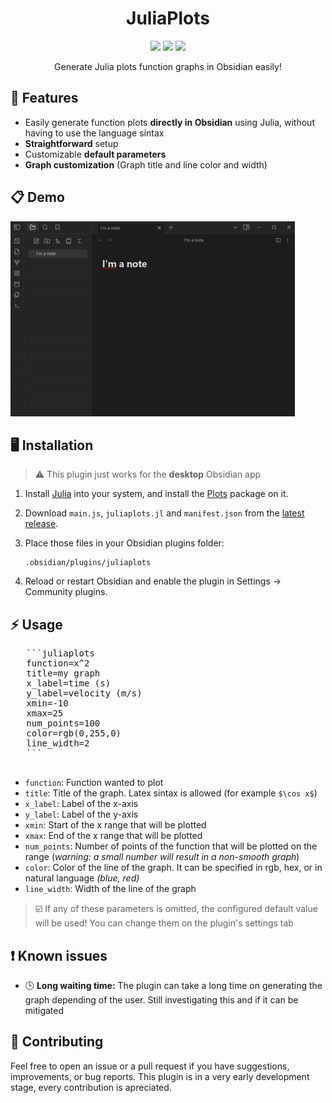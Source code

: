 <center>
  <h1>JuliaPlots</h1>

  <img src="https://img.shields.io/badge/release-v0.2-blue"> <img src="https://img.shields.io/badge/Obsidian-483699?style=flat&logo=Obsidian&logoColor=white"> <img src="https://img.shields.io/badge/Julia-9558B2?style=flat&logo=julia&logoColor=white">
  <p>Generate Julia plots function graphs in Obsidian easily!</p>

</center>



## 🌟 Features
- Easily generate function plots **directly in Obsidian** using Julia, without having to use the language sintax
- **Straightforward** setup
- Customizable **default parameters**
- **Graph customization** (Graph title and line color and width)


## 📋 Demo

![Demo gif](demo/demo.gif)

## 🖥️ Installation
> ⚠️ This plugin just works for the **desktop** Obsidian app

1. Install [Julia](https://julialang.org/) into your system, and install the [Plots](https://docs.juliaplots.org/stable/) package on it.

2. Download `main.js`, `juliaplots.jl` and `manifest.json` from the [latest release](https://github.com/ivnmansi/juliaplots/releases).

3. Place those files in your Obsidian plugins folder:

   ```
   .obsidian/plugins/juliaplots
   ```

4. Reload or restart Obsidian and enable the plugin in Settings → Community plugins.

## ⚡ Usage
   <pre>
   ```juliaplots
   function=x^2
   title=my graph
   x_label=time (s)
   y_label=velocity (m/s)
   xmin=-10
   xmax=25
   num_points=100
   color=rgb(0,255,0)
   line_width=2
   ```
   </pre>

   - `function`: Function wanted to plot
   - `title`: Title of the graph. Latex sintax is allowed (for example `$\cos x$`)
   - `x_label`: Label of the x-axis
   - `y_label`: Label of the y-axis
   - `xmin`: Start of the x range that will be plotted
   - `xmax`: End of the x range that will be plotted
   - `num_points`: Number of points of the function that will be plotted on the range (*warning: a small number will result in a non-smooth graph*)
   - `color`: Color of the line of the graph. It can be specified in rgb, hex, or in natural language *(blue, red)*
   - `line_width`: Width of the line of the graph

   > ☑️ If any of these parameters is omitted, the configured default value will be used! You can change them on the plugin's settings tab

## ❗ Known issues
- 🕒 **Long waiting time:** The plugin can take a long time on generating the graph depending of the user. Still investigating this and if it can be mitigated


## 🤝 Contributing
Feel free to open an issue or a pull request if you have suggestions, improvements, or bug reports. This plugin is in a very early development stage, every contribution is apreciated.